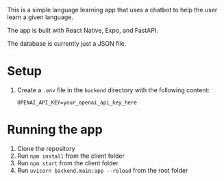 This is a simple language learning app that uses a chatbot to help the user learn a given language.

The app is built with React Native, Expo, and FastAPI.

The database is currently just a JSON file.

# Setup

1. Create a `.env` file in the `backend` directory with the following content:
   ```
   OPENAI_API_KEY=your_openai_api_key_here
   ```


# Running the app

1. Clone the repository
2. Run `npm install` from the client folder
3. Run `npm start` from the client folder
4. Run `uvicorn backend.main:app --reload` from the root folder
